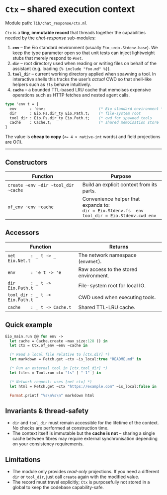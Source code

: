 # `Ctx` – shared execution context

Module path: `lib/chat_response/ctx.ml`

`Ctx` is a **tiny, immutable record** that threads together the
capabilities needed by the *chat-response* sub-modules:

1. **`env`** – the Eio standard environment (usually
   `Eio_unix.Stdenv.base`).  We keep the type parameter open so that
   unit tests can inject lightweight stubs that merely respond to
   `#net`.
2. **`dir`** – root directory used when reading or writing files on
   behalf of the assistant (e.g. loading `{% include "foo.md" %}`).
3. **`tool_dir`** – current working directory applied when spawning a
   tool.  In interactive shells this tracks the user’s *actual* CWD so
   that shell-like helpers such as `!ls` behave intuitively.
4. **`cache`** – a bounded TTL-based LRU cache that memoises expensive
   operations such as HTTP fetches and nested agent calls.

```ocaml
type 'env t = {
  env      : 'env;                        (* Eio standard environment *)
  dir      : Eio.Fs.dir_ty Eio.Path.t;    (* file-system root          *)
  tool_dir : Eio.Fs.dir_ty Eio.Path.t;    (* cwd for spawned tools     *)
  cache    : Cache.t;                     (* shared memoisation store  *)
}
```

The value is **cheap to copy** (`<= 4 × native-int` words) and field
projections are O(1).

---

## Constructors

| Function | Purpose |
|----------|---------|
| `create ~env ~dir ~tool_dir ~cache` | Build an explicit context from its parts. |
| `of_env ~env ~cache` | Convenience helper that expands to:<br>`dir = Eio.Stdenv.fs  env`<br>`tool_dir = Eio.Stdenv.cwd env` |


## Accessors

| Function | Returns |
|----------|---------|
| `net      : _ t -> _ Eio.Net.t` | The network namespace (`env#net`). |
| `env      : 'e t -> 'e` | Raw access to the stored environment. |
| `dir      : _ t -> Eio.Path.t` | File-system root for local IO. |
| `tool_dir : _ t -> Eio.Path.t` | CWD used when executing tools. |
| `cache    : _ t -> Cache.t` | Shared TTL-LRU cache. |


## Quick example

```ocaml
Eio_main.run @@ fun env ->
  let cache = Cache.create ~max_size:128 () in
  let ctx = Ctx.of_env ~env ~cache in

  (* Read a local file relative to [ctx.dir] *)
  let markdown = Fetch.get ~ctx ~is_local:true "README.md" in

  (* Run an external tool in [ctx.tool_dir] *)
  let files = Tool.run ctx "ls" [ "-1" ] in

  (* Network request: uses [net ctx] *)
  let html = Fetch.get ~ctx "https://example.com" ~is_local:false in

  Format.printf "%s\n%s\n" markdown html
```


## Invariants & thread-safety

* `dir` and `tool_dir` must remain accessible for the lifetime of the
  context.  No checks are performed at construction time.
* The context itself is immutable but the **cache is not** – sharing a
  single cache between fibres may require external synchronisation
  depending on your consistency requirements.

## Limitations

* The module only provides *read-only* projections.  If you need a
  different `dir` or `tool_dir`, just call `create` again with the
  modified value.
* The record must travel explicitly; `Ctx` is purposefully not stored
  in a global to keep the codebase capability-safe.

